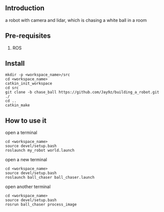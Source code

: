 ## Introduction
a robot with camera and lidar, which is chasing a white ball in a room

## Pre-requisites
1. ROS

## Install
    mkdir -p <workspace_name>/src
    cd <workspace_name>
    catkin_init_workspace
    cd src
    git clone -b chase_ball https://github.com/Jay9z/building_a_robot.git ./
    cd ..
    catkin_make

## How to use it
open a terminal

    cd <workspace_name>
    source devel/setup.bash
    roslaunch my_robot world.launch

open a new terminal

    cd <workspace_name>
    source devel/setup.bash
    roslaunch ball_chaser ball_chaser.launch

open another terminal

    cd <workspace_name>
    source devel/setup.bash
    rosrun ball_chaser process_image  
